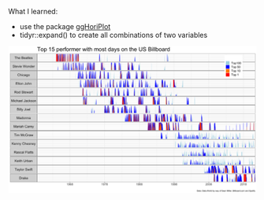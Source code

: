 What I learned:

- use the package [ggHoriPlot](https://rivasiker.github.io/ggHoriPlot/)
- tidyr::expand() to create all combinations of two variables

![](plot.png)

